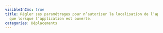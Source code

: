 ```yaml
---
visibleInCms: true
title: Régler ses paramétrages pour n’autoriser la localisation de l’appareil
  que lorsque l’application est ouverte.
categories: Déplacements
---
```

